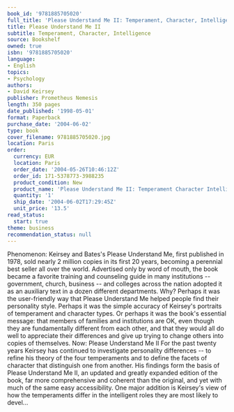 ```yaml
---
book_id: '9781885705020'
full_title: 'Please Understand Me II: Temperament, Character, Intelligence'
title: Please Understand Me II
subtitle: Temperament, Character, Intelligence
source: Bookshelf
owned: true
isbn: '9781885705020'
language:
- English
topics:
- Psychology
authors:
- David Keirsey
publisher: Prometheus Nemesis
length: 350 pages
date_published: '1998-05-01'
format: Paperback
purchase_date: '2004-06-02'
type: book
cover_filename: 9781885705020.jpg
location: Paris
order:
  currency: EUR
  location: Paris
  order_date: '2004-05-26T10:46:12Z'
  order_id: 171-5378773-3988235
  product_condition: New
  product_name: 'Please Understand Me II: Temperament Character Intelligence'
  quantity: '1'
  ship_date: '2004-06-02T17:29:45Z'
  unit_price: '13.5'
read_status:
  start: true
theme: business
recommendation_status: null
---
```

Phenomenon: Keirsey and Bates's Please Understand Me, first published in 1978, sold nearly 2 million copies in its first 20 years, becoming a perennial best seller all over the world. Advertised only by word of mouth, the book became a favorite training and counseling guide in many institutions -- government, church, business -- and colleges across the nation adopted it as an auxiliary text in a dozen different departments. Why? Perhaps it was the user-friendly way that Please Understand Me helped people find their personality style. Perhaps it was the simple accuracy of Keirsey's portraits of temperament and character types. Or perhaps it was the book's essential message: that members of families and institutions are OK, even though they are fundamentally different from each other, and that they would all do well to appreciate their differences and give up trying to change others into copies of themselves.
Now: Please Understand Me II
For the past twenty years Keirsey has continued to investigate personality differences -- to refine his theory of the four temperaments and to define the facets of character that distinguish one from another. His findings form the basis of Please Understand Me II, an updated and greatly expanded edition of the book, far more comprehensive and coherent than the original, and yet with much of the same easy accessibility. One major addition is Keirsey's view of how the temperaments differ in the intelligent roles they are most likely to devel...


